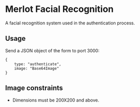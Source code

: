 # Merlot Facial Recognition
A facial recognition system used in the authentication process.

## Usage
Send a JSON object of the form to port 3000:

```
{ 
	type: "authenticate",
	image: "Base64Image"
}
```
## Image constraints
- Dimensions must be 200X200 and above.
